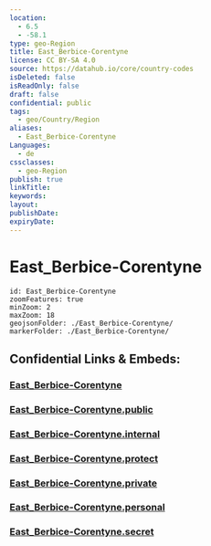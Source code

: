 ```yaml
---
location:
  - 6.5
  - -58.1
type: geo-Region
title: East_Berbice-Corentyne
license: CC BY-SA 4.0
source: https://datahub.io/core/country-codes
isDeleted: false
isReadOnly: false
draft: false
confidential: public
tags:
  - geo/Country/Region
aliases:
  - East_Berbice-Corentyne
Languages:
  - de
cssclasses:
  - geo-Region
publish: true
linkTitle:
keywords:
layout:
publishDate:
expiryDate:
---
```


# East_Berbice-Corentyne

```leaflet
id: East_Berbice-Corentyne
zoomFeatures: true 
minZoom: 2 
maxZoom: 18
geojsonFolder: ./East_Berbice-Corentyne/
markerFolder: ./East_Berbice-Corentyne/
```


## Confidential Links & Embeds: 

### [East_Berbice-Corentyne](/_Standards/Earth/Continent/America~South/Guyana/Regions~Guyana/East_Berbice-Corentyne.md) 

### [East_Berbice-Corentyne.public](/_public/Earth/Continent/America~South/Guyana/Regions~Guyana/East_Berbice-Corentyne.public.md) 

### [East_Berbice-Corentyne.internal](/_internal/Earth/Continent/America~South/Guyana/Regions~Guyana/East_Berbice-Corentyne.internal.md) 

### [East_Berbice-Corentyne.protect](/_protect/Earth/Continent/America~South/Guyana/Regions~Guyana/East_Berbice-Corentyne.protect.md) 

### [East_Berbice-Corentyne.private](/_private/Earth/Continent/America~South/Guyana/Regions~Guyana/East_Berbice-Corentyne.private.md) 

### [East_Berbice-Corentyne.personal](/_personal/Earth/Continent/America~South/Guyana/Regions~Guyana/East_Berbice-Corentyne.personal.md) 

### [East_Berbice-Corentyne.secret](/_secret/Earth/Continent/America~South/Guyana/Regions~Guyana/East_Berbice-Corentyne.secret.md)

